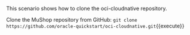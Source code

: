 This scenario shows how to clone the oci-cloudnative repository.

Clone the MuShop repository from GitHub:
`git clone https://github.com/oracle-quickstart/oci-cloudnative.git`{{execute}}
